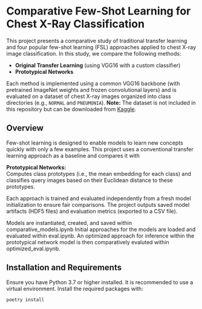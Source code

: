 # Comparative Few-Shot Learning for Chest X-Ray Classification

This project presents a comparative study of traditional transfer learning and four popular few-shot learning (FSL) approaches applied to chest X-ray image classification. In this study, we compare the following methods:

- **Original Transfer Learning** (using VGG16 with a custom classifier)
- **Prototypical Networks**

Each method is implemented using a common VGG16 backbone (with pretrained ImageNet weights and frozen convolutional layers) and is evaluated on a dataset of chest X-ray images organized into class directories (e.g., `NORMAL` and `PNEUMONIA`). **Note:** The dataset is not included in this repository but can be downloaded from [Kaggle](https://www.kaggle.com/paultimothymooney/chest-xray-pneumonia).

## Overview

Few-shot learning is designed to enable models to learn new concepts quickly with only a few examples. This project uses a conventional transfer learning approach as a baseline and compares it with

**Prototypical Networks:**  
   Computes class prototypes (i.e., the mean embedding for each class) and classifies query images based on their Euclidean distance to these prototypes.

Each approach is trained and evaluated independently from a fresh model initialization to ensure fair comparisons. The project outputs saved model artifacts (HDF5 files) and evaluation metrics (exported to a CSV file).

Models are instantiated, created, and saved within comparative_models.ipynb
Initial approaches for the models are loaded and evaluated within eval.ipynb. An optimized approach for inference within the prototypical network model is then comparatively evaluted within optimized_eval.ipynb.

## Installation and Requirements

Ensure you have Python 3.7 or higher installed. It is recommended to use a virtual environment. Install the required packages with:

```bash
poetry install
